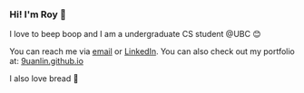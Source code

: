 ### Hi! I'm Roy 👋

I love to beep boop and I am a undergraduate CS student @UBC 😊

You can reach me via [email](mailto:lee9uanlin@gmail.com) or [LinkedIn](https://linkedin.com/in/9uanlin). You can also check out my portfolio at: [9uanlin.github.io](https://9uanlin.github.io)

I also love bread 🍞
